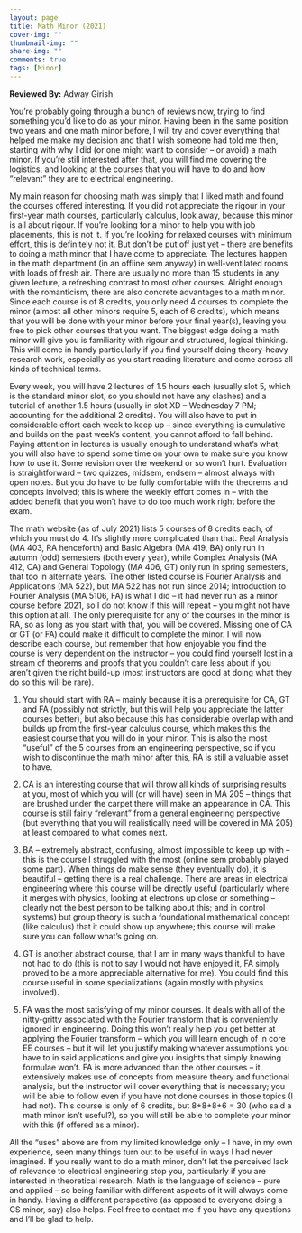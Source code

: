```yaml
---
layout: page
title: Math Minor (2021)
cover-img: ""
thumbnail-img: ""
share-img: ""
comments: true
tags: [Minor]
---
```

**Reviewed By:**
Adway Girish


You’re probably going through a bunch of reviews now, trying to find something you’d like to do as your minor. Having been in the same position two years and one math minor before, I will try and cover everything that helped me make my decision and that I wish someone had told me then, starting with why I did (or one might want to consider – or avoid) a math minor. If you’re still interested after that, you will find me covering the logistics, and looking at the courses that you will have to do and how “relevant” they are to electrical engineering.

My main reason for choosing math was simply that I liked math and found the courses offered interesting. If you did not appreciate the rigour in your first-year math courses, particularly calculus, look away, because this minor is all about rigour. If you’re looking for a minor to help you with job placements, this is not it. If you’re looking for relaxed courses with minimum effort, this is definitely not it. But don’t be put off just yet – there are benefits to doing a math minor that I have come to appreciate. The lectures happen in the math department (in an offline sem anyway) in well-ventilated rooms with loads of fresh air. There are usually no more than 15 students in any given lecture, a refreshing contrast to most other courses. Alright enough with the romanticism, there are also concrete advantages to a math minor. Since each course is of 8 credits, you only need 4 courses to complete the minor (almost all other minors require 5, each of 6 credits), which means that you will be done with your minor before your final year(s), leaving you free to pick other courses that you want. The biggest edge doing a math minor will give you is familiarity with rigour and structured, logical thinking. This will come in handy particularly if you find yourself doing theory-heavy research work, especially as you start reading literature and come across all kinds of technical terms.

Every week, you will have 2 lectures of 1.5 hours each (usually slot 5, which is the standard minor slot, so you should not have any clashes) and a tutorial of another 1.5 hours (usually in slot XD – Wednesday 7 PM; accounting for the additional 2 credits). You will also have to put in considerable effort each week to keep up – since everything is cumulative and builds on the past week’s content, you cannot afford to fall behind. Paying attention in lectures is usually enough to understand what’s what; you will also have to spend some time on your own to make sure you know how to use it. Some revision over the weekend or so won’t hurt. Evaluation is straightforward – two quizzes, midsem, endsem – almost always with open notes. But you do have to be fully comfortable with the theorems and concepts involved; this is where the weekly effort comes in – with the added benefit that you won’t have to do too much work right before the exam.

The math website (as of July 2021) lists 5 courses of 8 credits each, of which you must do 4. It’s slightly more complicated than that. Real Analysis (MA 403, RA henceforth) and Basic Algebra (MA 419, BA) only run in autumn (odd) semesters (both every year), while Complex Analysis (MA 412, CA) and General Topology (MA 406, GT) only run in spring semesters, that too in alternate years. The other listed course is Fourier Analysis and Applications (MA 522), but MA 522 has not run since 2014; Introduction to Fourier Analysis (MA 5106, FA) is what I did – it had never run as a minor course before 2021, so I do not know if this will repeat – you might not have this option at all. The only prerequisite for any of the courses in the minor is RA, so as long as you start with that, you will be covered. Missing one of CA or GT (or FA) could make it difficult to complete the minor. I will now describe each course, but remember that how enjoyable you find the course is very dependent on the instructor – you could find yourself lost in a stream of theorems and proofs that you couldn’t care less about if you aren’t given the right build-up (most instructors are good at doing what they do so this will be rare).

1. You should start with RA – mainly because it is a prerequisite for CA, GT and FA (possibly not strictly, but this will help you appreciate the latter courses better), but also because this has considerable overlap with and builds up from the first-year calculus course, which makes this the easiest course that you will do in your minor. This is also the most “useful” of the 5 courses from an engineering perspective, so if you wish to discontinue the math minor after this, RA is still a valuable asset to have.

2. CA is an interesting course that will throw all kinds of surprising results at you, most of which you will (or will have) seen in MA 205 – things that are brushed under the carpet there will make an appearance in CA. This course is still fairly “relevant” from a general engineering perspective (but everything that you will realistically need will be covered in MA 205) at least compared to what comes next.

3. BA – extremely abstract, confusing, almost impossible to keep up with – this is the course I struggled with the most (online sem probably played some part). When things do make sense (they eventually do), it is beautiful – getting there is a real challenge. There are areas in electrical engineering where this course will be directly useful (particularly where it merges with physics, looking at electrons up close or something – clearly not the best person to be talking about this; and in control systems) but group theory is such a foundational mathematical concept (like calculus) that it could show up anywhere; this course will make sure you can follow what’s going on.  

4. GT is another abstract course, that I am in many ways thankful to have not had to do (this is not to say I would not have enjoyed it, FA simply proved to be a more appreciable alternative for me). You could find this course useful in some specializations (again mostly with physics involved).

5. FA was the most satisfying of my minor courses. It deals with all of the nitty-gritty associated with the Fourier transform that is conveniently ignored in engineering. Doing this won’t really help you get better at applying the Fourier transform – which you will learn enough of in core EE courses – but it will let you justify making whatever assumptions you have to in said applications and give you insights that simply knowing formulae won’t. FA is more advanced than the other courses – it extensively makes use of concepts from measure theory and functional analysis, but the instructor will cover everything that is necessary; you will be able to follow even if you have not done courses in those topics (I had not). This course is only of 6 credits, but 8+8+8+6 = 30 (who said a math minor isn’t useful?), so you will still be able to complete your minor with this (if offered as a minor).

All the “uses” above are from my limited knowledge only – I have, in my own experience, seen many things turn out to be useful in ways I had never imagined. If you really want to do a math minor, don’t let the perceived lack of relevance to electrical engineering stop you, particularly if you are interested in theoretical research. Math is the language of science – pure and applied – so being familiar with different aspects of it will always come in handy. Having a different perspective (as opposed to everyone doing a CS minor, say) also helps. Feel free to contact me if you have any questions and I’ll be glad to help.

